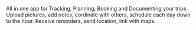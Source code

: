All in one app for Tracking, Planning, Booking and Documenting your trips.  
Upload pictures, add notes, cordinate with others, schedule each day down to the hour. Receive reminders, send location, link with maps.
